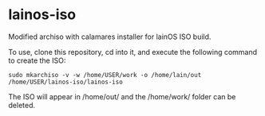 # lainos-iso
Modified archiso with calamares installer for lainOS ISO build.

To use, clone this repository, cd into it, and execute the following command to create the ISO:

`sudo mkarchiso -v -w /home/USER/work -o /home/lain/out /home/USER/lainos-iso/lainos-iso`

The ISO will appear in /home/out/ and the /home/work/ folder can be deleted.
